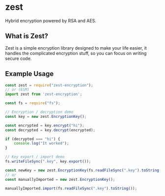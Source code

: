 # zest
Hybrid encryption powered by RSA and AES.

## What is Zest?
Zest is a simple encryption library designed to make your life easier, it handles the complicated encryption stuff, so you can focus on writing secure code.

## Example Usage
```js
const zest = require("zest-encryption");
// or (ESM)
import zest from 'zest-encryption';

const fs = require("fs");

// Encryption / decryption demo
const key = new zest.EncryptionKey();

const encrypted = key.encrypt("hi");
const decrypted = key.decrypt(encrypted);

if (decrypted === "hi") {
    console.log("It worked");
}

// Key export / import demo
fs.writeFileSync(".key", key.export());

const newKey = new zest.EncryptionKey(fs.readFileSync(".key").toString());
// or
const manuallyImported = new zest.EncryptionKey();

manuallyImported.import(fs.readFileSync(".key").toString());
```